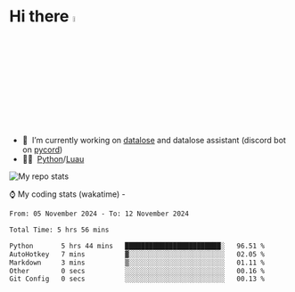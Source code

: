 # Hi there <img src="https://media.giphy.com/media/hvRJCLFzcasrR4ia7z/giphy.gif" width="5%"></a>
- 🥽 &nbsp;I’m currently working on [datalose](https://www.roblox.com/games/16971245917) and datalose assistant (discord bot on [pycord](https://github.com/Pycord-Development/pycord))
- 👨‍💻 &nbsp;[Python](https://python.org)/[Luau](https://luau.org)

<img alt="My repo stats" src="https://github-readme-stats.vercel.app/api?username=FrostX-Official&show_icons=true&theme=radical">

⌚ My coding stats (wakatime) -

<!--START_SECTION:waka-->

```txt
From: 05 November 2024 - To: 12 November 2024

Total Time: 5 hrs 56 mins

Python       5 hrs 44 mins   ████████████████████████░   96.51 %
AutoHotkey   7 mins          ▓░░░░░░░░░░░░░░░░░░░░░░░░   02.05 %
Markdown     3 mins          ▒░░░░░░░░░░░░░░░░░░░░░░░░   01.11 %
Other        0 secs          ░░░░░░░░░░░░░░░░░░░░░░░░░   00.16 %
Git Config   0 secs          ░░░░░░░░░░░░░░░░░░░░░░░░░   00.13 %
```

<!--END_SECTION:waka-->
